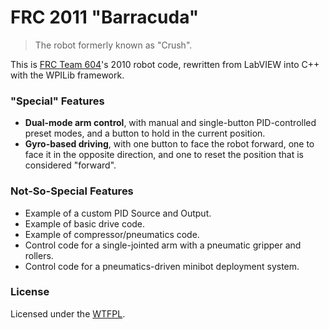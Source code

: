 FRC 2011 "Barracuda"
===================

> The robot formerly known as "Crush".

This is [FRC Team 604](http://604robotics.com/)'s 2010 robot code, rewritten from LabVIEW into C++ with the WPILib framework.

### "Special" Features

 - **Dual-mode arm control**, with manual and single-button PID-controlled preset modes, and a button to hold in the current position.
 - **Gyro-based driving**, with one button to face the robot forward, one to face it in the opposite direction, and one to reset the position that is considered "forward".

### Not-So-Special Features
 - Example of a custom PID Source and Output.
 - Example of basic drive code.
 - Example of compressor/pneumatics code.
 - Control code for a single-jointed arm with a pneumatic gripper and rollers.
 - Control code for a pneumatics-driven minibot deployment system.

### License

Licensed under the [WTFPL](https://en.wikipedia.org/wiki/WTFPL).
